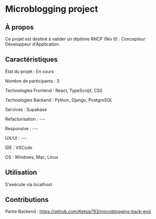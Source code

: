 # Microblogging project

## À propos

Ce projet est destiné à valider un diplôme RNCP (Niv 6) : Concepteur Développeur d'Application.

## Caractéristiques

État du projet : En cours

Nombre de participants : 3

Technologies Frontend : React, TypeScript, CSS

Technologies Backend : Python, Django, PostgreSQL

Services :  Supabase

Refactorisation : ---

Responsive : ---

UX/UI : ---

IDE : VSCode

OS : Windows, Mac, Linux 

## Utilisation 

S'exécute via localhost

## Contributions

Partie Backend : https://github.com/Ketsia793/microblogging-back-end

